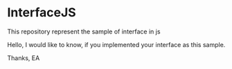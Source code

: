 # InterfaceJS
This repository represent the sample of interface in js

Hello, 
I would like to know, if you implemented your interface as this sample.

Thanks,
EA
